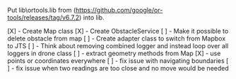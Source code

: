 Put lib\ortools.lib from (https://github.com/google/or-tools/releases/tag/v6.7.2) into lib.

[X] - Create Map class
[X] - Create ObstacleService
[ ] - Make it possible to delete obstacle from map
[ ] - Create adapter class to switch from Mapbox to JTS
[ ] - Think about removing combined logger and instead loop over all loggers in drone class
[ ] - extract geometry methods from Map
[X] - use points or coordinates everywhere
[ ] - fix issue with navigating boundaries
[ ] - fix issue when two readings are too close and no move would be needed